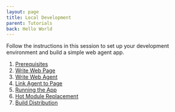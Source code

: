 ```yaml
---
layout: page
title: Local Development
parent: Tutorials
back: Hello World
---
```

Follow the instructions in this session to set up your development environment
and build a simple web agent app.

1. [Prerequisites](prerequisites)
2. [Write Web Page](write_web_page)
3. [Write Web Agent](write_web_agent)
4. [Link Agent to Page](link_agent_to_page)
5. [Running the App](running_the_app)
6. [Hot Module Replacement](hot_module_replacement)
7. [Build Distribution](build_distribution)
